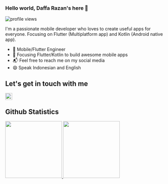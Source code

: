 ### Hello world, Daffa Razan's here 👋

![profile views](https://komarev.com/ghpvc/?username=DaffRazan)

I'm a passionate mobile developer who loves to create useful apps for everyone. Focusing on Flutter (Multiplatform app) and Kotlin (Android native app).

- 🔭 Mobile/Flutter Engineer
- 🌱 Focusing Flutter/Kotlin to build awesome mobile apps
- 📬 Feel free to reach me on my social media
- 😄 Speak Indonesian and English 

## Let's get in touch with me
[<img align="left" alt="DaffRazan | Website" width="22px" src="https://www.freepnglogos.com/uploads/logo-website-png/logo-website-website-icon-with-png-and-vector-format-for-unlimited-22.png" />][website]
<br/>

## Github Statistics
<p align="left">
<a href="https://github.com/DaffRazan">
  <img height="180em" src="https://github-readme-stats-eight-theta.vercel.app/api?username=daffrazan&show_icons=true&theme=dark&include_all_commits=true&count_private=true"/>
  <img height="180em" src="https://github-readme-stats-eight-theta.vercel.app/api/top-langs/?username=daffrazan&layout=compact&langs_count=8&theme=dark"/>
</a>
</p>

<br/>

[website]: https://daffrazan.github.io/
[youtube]: https://www.youtube.com/channel/UCq84kpfqBB0FzfB0i0nuayQ
[linkedin]: https://www.linkedin.com/in/daffarazan/
[instagram]: https://www.instagram.com/daffrazan/
